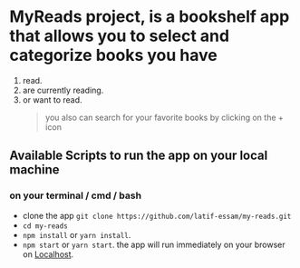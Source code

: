 # MyReads project, is a bookshelf app that allows you to select and categorize books you have

1. read.
2. are currently reading.
3. or want to read.
   > you also can search for your favorite books by clicking on the + icon

## Available Scripts to run the app on your local machine

### on your terminal / cmd / bash

- clone the app `git clone https://github.com/latif-essam/my-reads.git`
- `cd my-reads`
- `npm install` or `yarn install`.
- `npm start` or `yarn start`.
  the app will run immediately on your browser on [Localhost](http://localhost:3000/).
